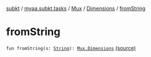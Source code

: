 [subkt](../../../index.md) / [myaa.subkt.tasks](../../index.md) / [Mux](../index.md) / [Dimensions](index.md) / [fromString](./from-string.md)

# fromString

`fun fromString(s: `[`String`](https://kotlinlang.org/api/latest/jvm/stdlib/kotlin/-string/index.html)`): `[`Mux.Dimensions`](index.md) [(source)](https://github.com/Myaamori/SubKt/blob/0.1.19/src/main/kotlin/myaa/subkt/tasks/muxtask.kt#L136)